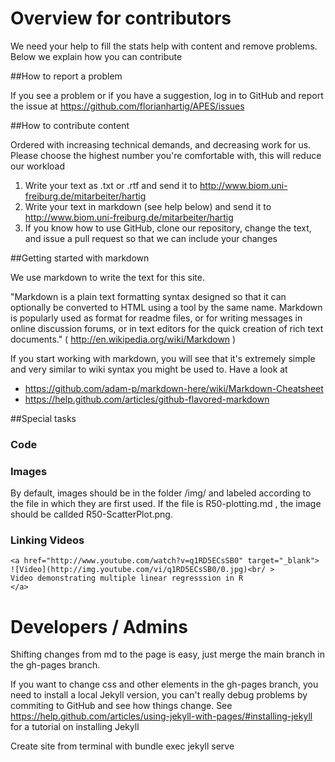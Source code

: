 Overview for contributors
===

We need your help to fill the stats help with content and remove problems. Below we explain how you can contribute

##How to report a problem

If you see a problem or if you have a suggestion, log in to GitHub and report the issue at https://github.com/florianhartig/APES/issues

##How to contribute content

Ordered with increasing technical demands, and decreasing work for us. Please choose the highest number you're comfortable with, this will reduce our workload

1. Write your text as .txt or .rtf and send it to http://www.biom.uni-freiburg.de/mitarbeiter/hartig
2. Write your text in markdown (see help below) and send it to http://www.biom.uni-freiburg.de/mitarbeiter/hartig
3. If you know how to use GitHub, clone our repository, change the text, and issue a pull request so that we can include your changes 

##Getting started with markdown

We use markdown to write the text for this site. 

"Markdown is a plain text formatting syntax designed so that it can optionally be converted to HTML using a tool by the same name. Markdown is popularly used as format for readme files, or for writing messages in online discussion forums, or in text editors for the quick creation of rich text documents." ( http://en.wikipedia.org/wiki/Markdown )

If you start working with markdown, you will see that it's extremely simple and very similar to wiki syntax you might be used to. Have a look at 

* https://github.com/adam-p/markdown-here/wiki/Markdown-Cheatsheet
* https://help.github.com/articles/github-flavored-markdown

##Special tasks

### Code


### Images 

By default, images should be in the folder /img/ and labeled according to the file in which they are first used. If the file is R50-plotting.md , the image should be callded R50-ScatterPlot.png.



### Linking Videos 

```
<a href="http://www.youtube.com/watch?v=q1RD5ECsSB0" target="_blank">
![Video](http://img.youtube.com/vi/q1RD5ECsSB0/0.jpg)<br/ >
Video demonstrating multiple linear regresssion in R
</a>
```

# Developers / Admins

Shifting changes from md to the page is easy, just merge the main branch in the gh-pages branch. 

If you want to change css and other elements in the gh-pages branch, you need to install a local Jekyll version, you can't really debug problems by commiting to GitHub and see how things change. See https://help.github.com/articles/using-jekyll-with-pages/#installing-jekyll for a tutorial on installing Jekyll

Create site from terminal with bundle exec jekyll serve

